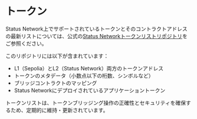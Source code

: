 # トークン

Status Network上でサポートされているトークンとそのコントラクトアドレスの最新リストについては、公式の[Status Networkトークンリストリポジトリ](https://github.com/status-im/status-network-token-list)をご参照ください。

このリポジトリには以下が含まれています：
- L1（Sepolia）とL2（Status Network）両方のトークンアドレス
- トークンのメタデータ（小数点以下の桁数、シンボルなど）
- ブリッジコントラクトのマッピング
- Status Networkにデプロイされているアプリケーショントークン

トークンリストは、トークンブリッジング操作の正確性とセキュリティを確保するため、定期的に維持・更新されています。

